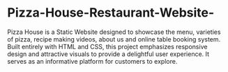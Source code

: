 # Pizza-House-Restaurant-Website-
Pizza House is a Static Website designed to showcase the menu, varieties of pizza, recipe making videos, about us and online table booking system. Built entirely  with HTML and CSS, this project emphasizes responsive design and attractive visuals to provide a delightful user experience. It serves as an informative platform for customers to explore.
